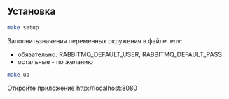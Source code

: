 ## Установка

```sh
make setup
```

Заполнитьзначения переменных окружения в файле .env:

- обязательно: RABBITMQ_DEFAULT_USER, RABBITMQ_DEFAULT_PASS
- остальные - по желанию

```sh
make up
```

Откройте приложение http://localhost:8080
